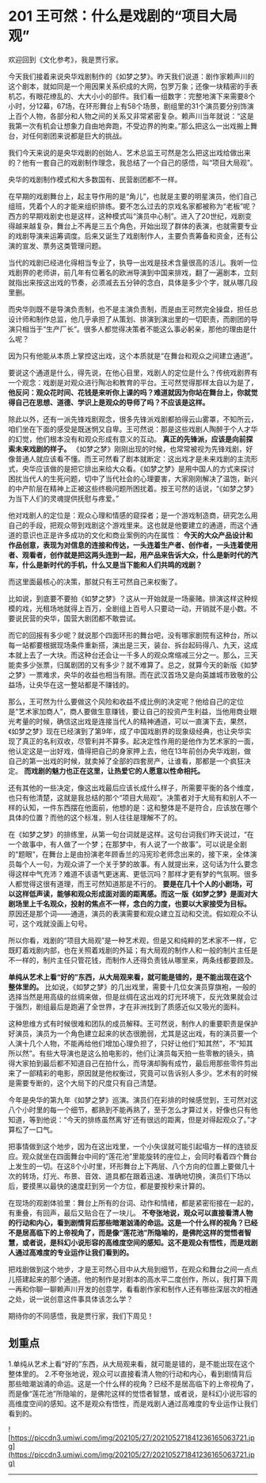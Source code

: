 # 201 王可然：什么是戏剧的“项目大局观”

欢迎回到《文化参考》，我是贾行家。

今天我们接着来说央华戏剧制作的《如梦之梦》。昨天我们说道：剧作家赖声川的这个剧本，就如同是一个用因果关系织成的大网，包罗万象；还像一块精密的手表机芯，有眼花缭乱的、大大小小的部件。我们看一组数字：完整地演下来需要8个小时，分12幕，67场，在环形舞台上有58个场景，剧组里的31个演员要分别饰演上百个人物，各部分和人物之间的关系又非常紧密复杂。赖声川当年就说：“这是我第一次有机会让想象力自由地奔跑，不受边界的拘束。”那么把这么一出戏搬上舞台，对任何剧团来说都是巨大的挑战。

我们今天来说的是央华戏剧的创始人、艺术总监王可然是怎么把这出戏给做出来的？他有一套自己的戏剧制作理念，我总结了一个自己的感悟，叫“项目大局观”。

央华的戏剧制作模式和大多数国有、民营剧团都不一样。

在早期的戏剧舞台上，起主导作用的是“角儿”，也就是主要的明星演员，他们自己组班，凭着个人的才能来组织排练。要不怎么过去的京戏名家都被称为“老板”呢？西方的早期戏剧史也是这样，这种模式叫“演员中心制”。进入了20世纪，戏剧变得越来越复杂，舞台上不再是三五个角色，开始出现了群体的表演，也就需要专业的戏剧导演来运筹调度。后来又诞生了戏剧制作人，主要负责筹备和资金，还有公演的宣发、票务这类管理问题。

当代的戏剧已经进化得相当专业了，执导一出戏是技术含量很高的活儿。我听一位戏剧界的老师讲，前几年有位著名的欧洲导演到中国来排戏，翻了一遍剧本，立刻就指出来按这出戏的节奏，必须减去五分钟的念白，具体是多少个字，就从哪几段里删。

而央华则既不是导演负责制，也不是主演负责制，而是由王可然完全操盘，担任总设计师和制作总监，他几乎承担了从策划、排演到演出里的一切职责，而剧团的导演只相当于“生产厂长”。很多人都觉得决策者不能这么事必躬亲，那他的理由是什么呢？

因为只有他能从本质上掌控这出戏，这个本质就是“在舞台和观众之间建立通道”。

要说这个通道是什么，得先说，在他心目里，戏剧人的定位是什么？传统戏剧界有一个观念：戏剧是对观众进行陶冶和教育的平台。王可然觉得那样太自以为是了， **他反问：观众花时间、花钱是来听你上课的吗？难道就因为你站在舞台上，你就觉得自己在思想、道德、学识上是观众的导师了吗？不应该是这样。**

除此以外，还有一派先锋戏剧观念，很多先锋派戏剧都拍得云山雾罩，不知所云，咱们坐在下面的感受是既迷惘又自卑。王可然说：那是这些戏剧人陶醉于个人才华的幻觉，他们根本没有和观众形成有意义的互动。 **真正的先锋派，应该是向前探索未来戏剧的样子。** 《如梦之梦》刚刚出现的时候，也常常被视为先锋戏剧，好像普通人就应该看不懂。而王可然看了剧本就断定：这出戏才是未来戏剧的主流形式，央华应该做的是把它排出来给大众看。《如梦之梦》是用中国人的方式来探讨困扰当代人的生死问题，切中了当代社会的心理要害，大家刚刚解决了温饱，新兴的中产阶层在精神上正被这些终极问题所困扰着。按王可然的话说，“《如梦之梦》为当下人们的灵魂提供抚慰与疼爱。”

他对戏剧人的定位是：观众心理和情感的窥探者；是一个游戏制造商，研究怎么用自己的手段，把观众带到戏剧这个游戏里来。这也就是他要建立的通道，而这个通道的意识也正是许多成功的文化和商业案例的内在属性： **今天的大众产品设计和作品创意，表现为对信息的连接和传达，一头连着生产者、创作者，一头连着使用者、观看者，创作就是把这两头连到一起，用产品来告诉大众，什么是新时代的汽车，什么是新时代的手机，什么又是当下能和人们共鸣的戏剧？**

而这里面最核心的决策，那就只有王可然自己来权衡了。

比如说，到底要不要拍《如梦之梦》？这从一开始就是一场豪赌。排演这样这种规模的戏，光租场地就得上百万，全剧组上百号人只要动一动，开销就不是小数。不要说民营的央华，国营大剧团都不敢尝试。

而它的回报有多少呢？就说那个四面环形的舞台吧，没有哪家剧院有这种台，所以每一站都要根据现场条件重新搭，演出是三天，装台、拆台起码得八、九天，这成本就上去了一大块。而这种台还会让一千多人的观众席缩减三分之一。那么，三天能卖多少张票，归属剧团的又有多少？就不难算了。总之，就算今天的新版《如梦之梦》一票难求，央华的收益也相当有限。而在武汉首场又是向英雄城市致敬的公益场，让央华在这一整站都是不赚钱的。

那么，王可然为什么要做这个风险和收益不成比例的决定呢？他给自己的定位是“艺术家加商人”，商人要做生意赚钱，要让自己的投资产生利益，当他用商业眼光考量的时候，确信这出戏是连接当代人的精神通道，可以一直演下去，果然，《如梦之梦》现在已经演到了第9年，成了中国戏剧界的现象级经典，也让央华实现了真正的名利双收，尽管利并不算多。起决定性作用的是他作为艺术家的一面，他认定这是一出好戏，值得把自己的身家押上去，他在13年前创办央华戏剧，做自己的第一出戏的时候，就卖掉了全部的四套房产，让谁看，那都是一个疯狂决定。 **而戏剧的魅力也正在这里，让热爱它的人愿意以性命相托。**

还有其他的一些决定，像这出戏最后应该长成什么样子，所需要平衡的各个维度，也只有他清楚，这就是我总结的那个“项目大局观”。决策者对于大局有和别人不一样的认知，一件东西摆在他面前，他想的是：这和整体是不是符合，应该放在哪个具体的位置？而他的这个标准，别人往往是理解不了的。

在《如梦之梦》的排练里，从第一句台词就是这样。这句台词我们昨天说过，“在一个故事中，有人做了一个梦；在那梦中，有人说了一个故事”。可以说是全剧的“题眼”，在舞台上是由扮演老年顾香兰的冯宪珍老师念出来的，接下来，全体演员每个人一句，为观众讲了一个关于梦的故事。有人就提出来，这句话为什么要念得这样中气充沛？难道不该语气更迷离、更低沉吗？那样才更有梦的气氛啊。很多人都觉得这很有道理，而王可然知道那是不行的。 **要是在几十个人的小剧场，可以这样低声读，能够和观众形成面对面的距离感。而这一版《如梦之梦》是面对大剧场里上千名观众，投射的焦点不一样，念白的力度，也要以大家接受为目标。** 原因还是那个词——通道，演员的表演需要和观众建立互动和交流。假如观众不认可，这个戏就没画上句号。

所以你看，戏剧的“项目大局观”是一种艺术观，但是又和纯粹的艺术家不一样，它既盯着戏剧内部，也在关照着戏剧的外延；有大局观的制作人和一般的制片主任是不一样的，制片主任只管花钱，而制作人还得负责钱从哪里来，两条线都要顾及。

 **单纯从艺术上看“好的”东西，从大局观来看，就可能是错的，是不能出现在这个整体里的。** 比如说，《如梦之梦》的几出戏里，需要十几位女演员穿旗袍，一般的选择当然是用高级的丝绸来做，但是丝绸在这出戏的灯光环境下，反光效果就会过于强烈，剧组最后是跑遍了全世界，才在非洲找到了质感近似又吸光的面料。

这种思维方式有时候很难和团队的成员解释。王可然说，制作人的重要职责是保护好演员，演员为一个角色建立起来的状态很脆弱，尤其是这出戏，有的演员要一个人演十几个人物，不能再给他们增加心理负担了，只好让他们“知其然”，不“知其所以然”。有些大导演也是这么拍电影的，他们让演员每天拍一些零散的镜头，搞得大家拍到最后都不知道自己在拍什么，而导演却胸有成竹，最后用那些零件剪出来了一部精彩的电影，原因就是他权衡过，究竟可以告诉别人多少。艺术有的时候是需要专断的，这个大局下的尺度只有自己清楚。

今年是央华的第九年《如梦之梦》巡演。演员们在彩排的时候感觉到，王可然对这八个小时里的每一个细节，都熟到不能再熟了，至于怎么才算过关，好像也只有他知道，等到他说：“今天的排练虽然离‘好’还有很远的距离，但是对得起观众了。”才算松了一口气。

把事情做到这个地步，因为在这出戏里，一个小失误就可能引起塌方一样的连锁反应。观众就坐在四面舞台中间的“莲花池”里能旋转的座位上，会同时看着四个舞台上发生的一切。在这8个小时里，环形舞台上下两层、八个方向的位置上要做几十次的转场，灯光、布景、音效、道具都在跟着迅速、准确地切换，演员们下场以后，要摸黑以最快的速度赶到另一个方位，都是要按秒来计算的。

在现场的观剧体验里：舞台上所有的台词、动作和情绪，都是紧密衔接在一起的，有重叠，有回声，最后又贴合在了一块儿。 **不夸张地说，观众可以直接看清人物的行动和内心，看到剧情背后那些暗潮汹涌的命运。这是一个什么样的视角？已经不是居高临下的上帝视角了，而是像“莲花池”所隐喻的，是佛陀这样的觉悟者智慧，或者说，是科幻小说形容的高维度空间的感知。这不是观众有悟性，而是戏剧人通过高难度的专业运作让我们看到的。**

把戏剧做到这个地步，才是王可然心目中从大局到细节，在观众和舞台之间一点点儿搭建起来的那个通道。他的制作是对剧本的高水平二度创作，所以，我打算下周一再和你聊一聊赖声川开发的创意学，看看剧作家和制作人还有哪些深层次的相通之处，说一说创意这件事具体该怎么学？

期待你的不同感悟，我是贾行家，我们下周见！

## 划重点

1.单纯从艺术上看“好的”东西，从大局观来看，就可能是错的，是不能出现在这个整体里的。
2.不夸张地说，观众可以直接看清人物的行动和内心，看到剧情背后那些暗潮汹涌的命运。这是一个什么样的视角？已经不是居高临下的上帝视角了，而是像“莲花池”所隐喻的，是佛陀这样的觉悟者智慧，或者说，是科幻小说形容的高维度空间的感知。这不是观众有悟性，而是戏剧人通过高难度的专业运作让我们看到的。

![https://piccdn3.umiwi.com/img/202105/27/202105271841236165063721.jpg](https://piccdn3.umiwi.com/img/202105/27/202105271841236165063721.jpg)

---
